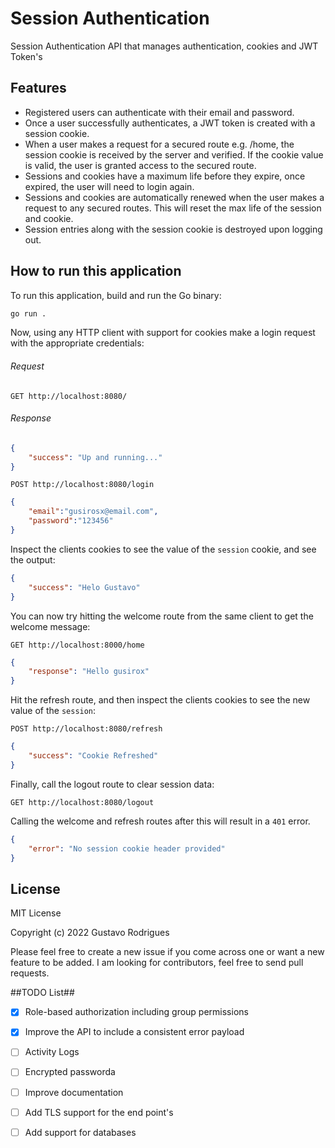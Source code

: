# Session Authentication
Session Authentication API that manages authentication, cookies and JWT Token's

## Features
- Registered users can authenticate with their email and password.
- Once a user successfully authenticates, a JWT token is created with a session cookie.
- When a user makes a request for a secured route e.g. /home, the session cookie is received by the server and verified. If the cookie value is valid, the user is granted access to the secured route.
- Sessions and cookies have a maximum life before they expire, once expired, the user will need to login again.
- Sessions and cookies are automatically renewed when the user makes a request to any secured routes. This will reset the max life of the session and cookie.
- Session entries along with the session cookie is destroyed upon logging out.

## How to run this application

To run this application, build and run the Go binary:

```sh
go run .
```
Now, using any HTTP client with support for cookies make a login request with the appropriate credentials:
###### Request

```
GET http://localhost:8080/
```


###### Response
```JSON
{
    "success": "Up and running..."
}
```


```
POST http://localhost:8080/login
```

```JSON
{
    "email":"gusirosx@email.com",
    "password":"123456"
}
```
Inspect the clients cookies to see the value of the `session` cookie, and see the output:

```JSON
{
    "success": "Helo Gustavo"
}
```

You can now try hitting the welcome route from the same client to get the welcome message:
```
GET http://localhost:8000/home
```
```JSON
{
    "response": "Hello gusirox"
}
```

Hit the refresh route, and then inspect the clients cookies to see the new value of the `session`:

```
POST http://localhost:8080/refresh
```

```JSON
{
    "success": "Cookie Refreshed"
}

```

Finally, call the logout route to clear session data:

```
GET http://localhost:8080/logout
```

Calling the welcome and refresh routes after this will result in a `401` error.

```JSON
{
    "error": "No session cookie header provided"
}

```
## License
MIT License

Copyright (c) 2022 Gustavo Rodrigues


Please feel free to create a new issue if you come across one or want a new feature to be added. I am looking for contributors, feel free to send pull requests.





##TODO List##
- [X] Role-based authorization including group permissions
- [X] Improve the API to include a consistent error payload
- [ ] Activity Logs
- [ ] Encrypted passworda
- [ ] Improve documentation
- [ ] Add TLS support for the end point's
- [ ] Add support for databases


